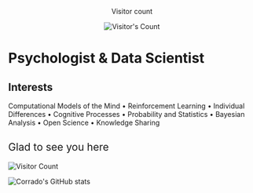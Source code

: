 <div align="center"> 
  <p>Visitor count</p>
  <img src="https://profile-counter.glitch.me/ccaudek/count.svg" alt="Visitor's Count" />
</div>

# Psychologist & Data Scientist

## Interests

Computational Models of the Mind • Reinforcement Learning • Individual Differences • Cognitive Processes • Probability and Statistics • Bayesian Analysis • Open Science • Knowledge Sharing 

<h2 style="font-weight: normal;">Glad to see you here</h2>

<img src="https://profile-counter.glitch.me/{ccaudek}/count.svg" alt="Visitor Count">

![Corrado's GitHub stats](https://github-readme-stats.vercel.app/api?username=ccaudek)
